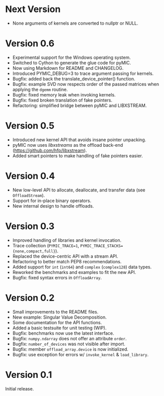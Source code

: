# Next Version
* None arguments of kernels are converted to nullptr or NULL.


# Version 0.6
* Experimental support for the Windows operating system.
* Switched to Cython to generate the glue code for pyMIC.
* Now using Markdown for README and CHANGELOG.
* Introduced PYMIC_DEBUG=3 to trace argument passing for kernels.
* Bugfix: added back the translate_device_pointer() function.
* Bugfix: example SVD now respects order of the passed matrices when applying the `dgemm` routine.
* Bugfix: fixed memory leak when invoking kernels.
* Bugfix: fixed broken translation of fake pointers.
* Refactoring: simplified bridge between pyMIC and LIBXSTREAM.


# Version 0.5
* Introduced new kernel API that avoids insane pointer unpacking.
* pyMIC now uses _libxstreams_ as the offload back-end (<https://github.com/hfp/libxstream>).
* Added smart pointers to make handling of fake pointers easier.


# Version 0.4
* New low-level API to allocate, deallocate, and transfer data (see `OffloadStream`).
* Support for in-place binary operators.
* New internal design to handle offloads.


# Version 0.3
* Improved handling of libraries and kernel invocation.
* Trace collection (`PYMIC_TRACE=1`, `PYMIC_TRACE_STACKS={none,compact,full}`).
* Replaced the device-centric API with a stream API.
* Refactoring to better match PEP8 recommendations.
* Added support for `int` (`int64`) and `complex` (`complex128`) data types.
* Reworked the benchmarks and examples to fit the new API.
* Bugfix: fixed syntax errors in `OffloadArray`.


# Version 0.2
* Small improvements to the README files.
* New example: Singular Value Decomposition.
* Some documentation for the API functions.
* Added a basic testsuite for unit testing (WIP).
* Bugfix: benchmarks now use the latest interface.
* Bugfix: `numpy.ndarray` does not offer an attribute `order`.
* Bugfix: `number_of_devices` was not visible after import.
* Bugfix: member `offload_array.device` is now initialized.
* Bugfix: use exception for errors w/ `invoke_kernel` & `load_library`.


# Version 0.1
Initial release.
